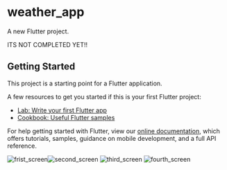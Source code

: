 # weather_app

A new Flutter project.

ITS NOT COMPLETED YET!!

## Getting Started

This project is a starting point for a Flutter application.

A few resources to get you started if this is your first Flutter project:

- [Lab: Write your first Flutter app](https://flutter.dev/docs/get-started/codelab)
- [Cookbook: Useful Flutter samples](https://flutter.dev/docs/cookbook)

For help getting started with Flutter, view our
[online documentation](https://flutter.dev/docs), which offers tutorials,
samples, guidance on mobile development, and a full API reference.

![frist_screen](https://user-images.githubusercontent.com/75329130/140404679-0a4d7a29-37e9-41c7-9675-d4280d56e879.jpg)![second_screen](https://user-images.githubusercontent.com/75329130/140404690-b867c606-2818-484c-8475-ea3236a37981.jpg)
![third_screen](https://user-images.githubusercontent.com/75329130/140404692-2cc597b2-a104-43ef-a097-2862e73c702b.jpg)
![fourth_screen](https://user-images.githubusercontent.com/75329130/140404686-08c11b2e-cab1-48b1-99d1-53848490016f.jpg)
